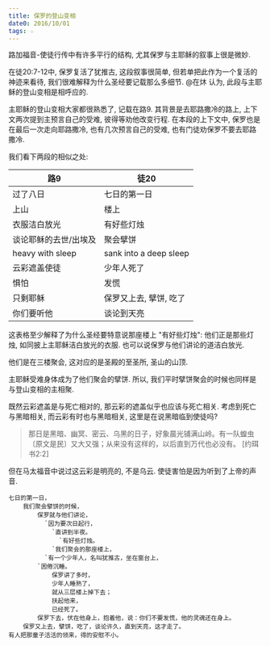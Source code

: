 ```yaml
---
title: 保罗的登山变相
date0: 2016/10/01
tags: ☆
---
```


路加福音-使徒行传中有许多平行的结构, 尤其保罗与主耶稣的叙事上很是微妙.

在徒20:7-12中, 保罗复活了犹推古, 这段叙事很简单, 但若单把此作为一个复活的神迹来看待, 我们很难解释为什么圣经要记载那么多细节. @在炑 认为, 此段与主耶稣的登山变相是相呼应的.

主耶稣的登山变相大家都很熟悉了, 记载在路9. 其背景是去耶路撒冷的路上, 上下文两次提到主预言自己的受难, 彼得等劝他改变行程. 在本段的上下文中, 保罗也是在最后一次走向耶路撒冷, 也有几次预言自己的受难, 也有门徒劝保罗不要去耶路撒冷.

我们看下两段的相似之处:

路9                   | 徒20
----------------------|-----------------------
过了八日              | 七日的第一日
上山                  | 楼上
衣服洁白放光          | 有好些灯烛
谈论耶稣的去世/出埃及 | 聚会擘饼
heavy with sleep      | sank into a deep sleep
云彩遮盖使徒          | 少年人死了
惧怕                  | 发慌
只剩耶稣              | 保罗又上去, 擘饼, 吃了
你们要听他            | 谈论到天亮

这表格至少解释了为什么圣经要特意说那座楼上 "有好些灯烛": 他们正是那些灯烛, 如同披上主耶稣洁白放光的衣服. 也可以说保罗与他们讲论的道洁白放光.

他们是在三楼聚会, 这对应的是圣殿的至圣所, 圣山的山顶.

主耶稣受难身体成为了他们聚会的擘饼. 所以, 我们平时擘饼聚会的时候也同样是与登山变相的主相聚.

既然云彩遮盖是与死亡相对的, 那云彩的遮盖似乎也应该与死亡相关. 考虑到死亡与黑暗相关, 而云彩有时也与黑暗相关, 这里是在说黑暗临到使徒吗?

> 那日是黑暗、幽冥、密云、乌黑的日子，好象晨光铺满山岭。有一队蝗虫〔原文是民〕又大又强；从来没有这样的，以后直到万代也必没有。 [约珥书2:2]

但在马太福音中说过这云彩是明亮的, 不是乌云. 使徒害怕是因为听到了上帝的声音.

    七日的第一日，
        我们聚会擘饼的时候，
            保罗就与他们讲论，
              `因为要次日起行，
                `直讲到半夜。
                  `有好些灯烛。
                `我们聚会的那座楼上，
              `有一个少年人，名叫犹推古，坐在窗台上，
            `困倦沉睡。
                保罗讲了多时，
                少年人睡熟了，
                就从三层楼上掉下去；
                扶起他来，
                已经死了。
            保罗下去，伏在他身上，抱着他，说：你们不要发慌，他的灵魂还在身上。
        保罗又上去，擘饼，吃了，谈论许久，直到天亮，这才走了。
    有人把那童子活活的领来，得的安慰不小。
